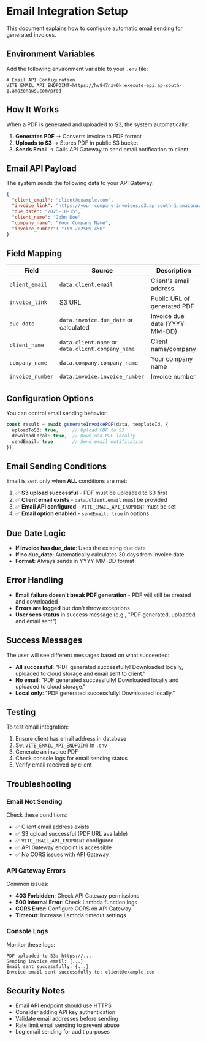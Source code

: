 # Email Integration Setup

This document explains how to configure automatic email sending for generated invoices.

## Environment Variables

Add the following environment variable to your `.env` file:

```env
# Email API Configuration
VITE_EMAIL_API_ENDPOINT=https://hv947nzv0k.execute-api.ap-south-1.amazonaws.com/prod
```

## How It Works

When a PDF is generated and uploaded to S3, the system automatically:

1. **Generates PDF** → Converts invoice to PDF format
2. **Uploads to S3** → Stores PDF in public S3 bucket
3. **Sends Email** → Calls API Gateway to send email notification to client

## Email API Payload

The system sends the following data to your API Gateway:

```json
{
  "client_email": "client@example.com",
  "invoice_link": "https://your-company-invoices.s3.ap-south-1.amazonaws.com/pdfs/...",
  "due_date": "2025-10-15",
  "client_name": "John Doe",
  "company_name": "Your Company Name",
  "invoice_number": "INV-202509-450"
}
```

## Field Mapping

| Field | Source | Description |
|-------|--------|-------------|
| `client_email` | `data.client.email` | Client's email address |
| `invoice_link` | S3 URL | Public URL of generated PDF |
| `due_date` | `data.invoice.due_date` or calculated | Invoice due date (YYYY-MM-DD) |
| `client_name` | `data.client.name` or `data.client.company_name` | Client name/company |
| `company_name` | `data.company.company_name` | Your company name |
| `invoice_number` | `data.invoice.invoice_number` | Invoice number |

## Configuration Options

You can control email sending behavior:

```typescript
const result = await generateInvoicePDF(data, templateId, {
  uploadToS3: true,     // Upload PDF to S3
  downloadLocal: true,  // Download PDF locally
  sendEmail: true       // Send email notification
});
```

## Email Sending Conditions

Email is sent only when **ALL** conditions are met:

1. ✅ **S3 upload successful** - PDF must be uploaded to S3 first
2. ✅ **Client email exists** - `data.client.email` must be provided
3. ✅ **Email API configured** - `VITE_EMAIL_API_ENDPOINT` must be set
4. ✅ **Email option enabled** - `sendEmail: true` in options

## Due Date Logic

- **If invoice has due_date**: Uses the existing due date
- **If no due_date**: Automatically calculates 30 days from invoice date
- **Format**: Always sends in YYYY-MM-DD format

## Error Handling

- **Email failure doesn't break PDF generation** - PDF will still be created and downloaded
- **Errors are logged** but don't throw exceptions
- **User sees status** in success message (e.g., "PDF generated, uploaded, and email sent")

## Success Messages

The user will see different messages based on what succeeded:

- **All successful**: "PDF generated successfully! Downloaded locally, uploaded to cloud storage and email sent to client."
- **No email**: "PDF generated successfully! Downloaded locally and uploaded to cloud storage."
- **Local only**: "PDF generated successfully! Downloaded locally."

## Testing

To test email integration:

1. Ensure client has email address in database
2. Set `VITE_EMAIL_API_ENDPOINT` in `.env`
3. Generate an invoice PDF
4. Check console logs for email sending status
5. Verify email received by client

## Troubleshooting

### Email Not Sending

Check these conditions:
- ✅ Client email address exists
- ✅ S3 upload successful (PDF URL available)
- ✅ `VITE_EMAIL_API_ENDPOINT` configured
- ✅ API Gateway endpoint is accessible
- ✅ No CORS issues with API Gateway

### API Gateway Errors

Common issues:
- **403 Forbidden**: Check API Gateway permissions
- **500 Internal Error**: Check Lambda function logs
- **CORS Error**: Configure CORS on API Gateway
- **Timeout**: Increase Lambda timeout settings

### Console Logs

Monitor these logs:
```
PDF uploaded to S3: https://...
Sending invoice email: {...}
Email sent successfully: {...}
Invoice email sent successfully to: client@example.com
```

## Security Notes

- Email API endpoint should use HTTPS
- Consider adding API key authentication
- Validate email addresses before sending
- Rate limit email sending to prevent abuse
- Log email sending for audit purposes
